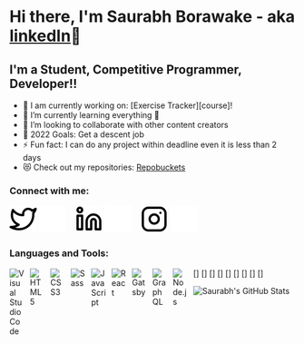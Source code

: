 # Hi there, I'm Saurabh Borawake - aka [linkedIn](https://www.linkedin.com/in/saurabh-borawake-75441a192/)👋 

## I'm a Student, Competitive Programmer, Developer!!

- 🔭 I am currently working on: [Exercise Tracker][course]!
- 🌱 I’m currently learning everything 🤣
- 👯 I’m looking to collaborate with other content creators
- 🥅 2022 Goals: Get a descent job
- ⚡ Fun fact: I can do any project within deadline even it is less than 2 days
- 😻 Check out my repositories: [Repobuckets](https://github.com/saurabh200014?tab=repositories)

### Connect with me:

[![website](./img/twitter-light.svg)](https://twitter.com/ImSaurabh5128)
[![website](./img/twitter-dark.svg)](https://twitter.com/ImSaurabh5128)
&nbsp;&nbsp;
[![website](./img/linkedin-light.svg)](https://www.linkedin.com/in/saurabh-borawake-75441a192/)
[![website](./img/linkedin-dark.svg)](https://www.linkedin.com/in/saurabh-borawake-75441a192/)
&nbsp;&nbsp;
[![website](./img/instagram-light.svg)](https://www.instagram.com/borawake_saurabh/)
[![website](./img/instagram-dark.svg)](https://www.instagram.com/borawake_saurabh/)

### Languages and Tools:

[<img align="left" alt="Visual Studio Code" width="26px" src="https://cdn.jsdelivr.net/gh/devicons/devicon/icons/vscode/vscode-original.svg" style="padding-right:10px;" />]
[<img align="left" alt="HTML5" width="26px" src="https://cdn.jsdelivr.net/gh/devicons/devicon/icons/html5/html5-original.svg" style="padding-right:10px;" />]
[<img align="left" alt="CSS3" width="26px" src="https://cdn.jsdelivr.net/gh/devicons/devicon/icons/css3/css3-original.svg" style="padding-right:10px;" />]
[<img align="left" alt="Sass" width="26px" src="https://cdn.jsdelivr.net/gh/devicons/devicon/icons/sass/sass-original.svg" style="padding-right:10px;" />]
[<img align="left" alt="JavaScript" width="26px" src="https://cdn.jsdelivr.net/gh/devicons/devicon/icons/javascript/javascript-original.svg" style="padding-right:10px;" />]
[<img align="left" alt="React" width="26px" src="https://cdn.jsdelivr.net/gh/devicons/devicon/icons/react/react-original.svg" style="padding-right:10px;" />]
[<img align="left" alt="Gatsby" width="26px" src="https://cdn.jsdelivr.net/gh/devicons/devicon/icons/gatsby/gatsby-original.svg" style="padding-right:10px;" />]
[<img align="left" alt="GraphQL" width="26px" src="https://cdn.jsdelivr.net/gh/devicons/devicon/icons/graphql/graphql-plain.svg" style="padding-right:10px;" />]
[<img align="left" alt="Node.js" width="26px" src="https://cdn.jsdelivr.net/gh/devicons/devicon/icons/nodejs/nodejs-original.svg" style="padding-right:10px;" />]




  <img align="left" alt="Saurabh's GitHub Stats" src="https://github-readme-stats.vercel.app/api?username=saurabh200014&show_icons=true&hide_border=false&title_color=ff652f&icon_color=FFE400&bg_color=09131B&text_color=ffffff&border_color=0c1a25" />
